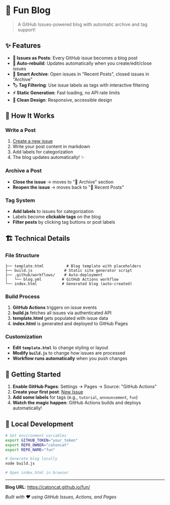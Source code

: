 # 🎉 Fun Blog

> A GitHub Issues-powered blog with automatic archive and tag support!

## ✨ Features

- **📝 Issues as Posts**: Every GitHub issue becomes a blog post
- **🔄 Auto-rebuild**: Updates automatically when you create/edit/close issues
- **📁 Smart Archive**: Open issues in "Recent Posts", closed issues in "Archive"
- **🏷️ Tag Filtering**: Use issue labels as tags with interactive filtering
- **⚡ Static Generation**: Fast loading, no API rate limits
- **🎨 Clean Design**: Responsive, accessible design

## 🚀 How It Works

### Write a Post
1. [Create a new issue](../../issues/new)
2. Write your post content in markdown
3. Add labels for categorization
4. The blog updates automatically! ✨

### Archive a Post  
- **Close the issue** → moves to "📁 Archive" section
- **Reopen the issue** → moves back to "📝 Recent Posts"

### Tag System
- **Add labels** to issues for categorization
- Labels become **clickable tags** on the blog
- **Filter posts** by clicking tag buttons or post labels

## 🏗️ Technical Details

### File Structure
```
├── template.html          # Blog template with placeholders
├── build.js              # Static site generator script
├── .github/workflows/    # Auto-deployment
│   └── blog.yml         # GitHub Actions workflow
└── index.html           # Generated blog (auto-created)
```

### Build Process
1. **GitHub Actions** triggers on issue events
2. **build.js** fetches all issues via authenticated API
3. **template.html** gets populated with issue data
4. **index.html** is generated and deployed to GitHub Pages

### Customization
- **Edit `template.html`** to change styling or layout
- **Modify `build.js`** to change how issues are processed
- **Workflow runs automatically** when you push changes

## 🎯 Getting Started

1. **Enable GitHub Pages**: Settings → Pages → Source: "GitHub Actions"
2. **Create your first post**: [New Issue](../../issues/new)
3. **Add some labels** for tags (e.g., `tutorial`, `announcement`, `fun`)
4. **Watch the magic happen**: GitHub Actions builds and deploys automatically!

## 🔧 Local Development

```bash
# Set environment variables
export GITHUB_TOKEN="your_token"
export REPO_OWNER="catoncat"
export REPO_NAME="fun"

# Generate blog locally
node build.js

# Open index.html in browser
```

---

**Blog URL**: https://catoncat.github.io/fun/

*Built with ❤️ using GitHub Issues, Actions, and Pages*